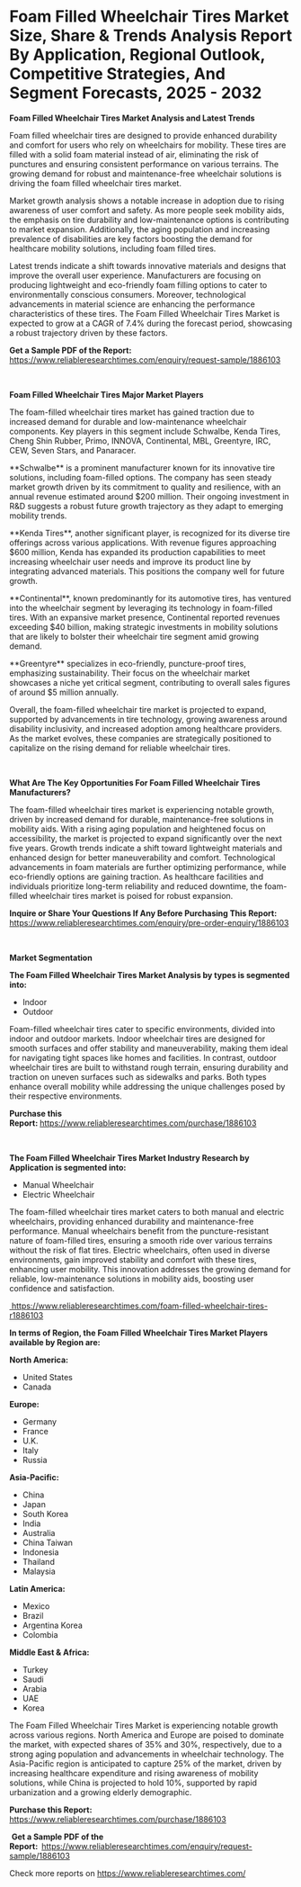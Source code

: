 <p><h1>Foam Filled Wheelchair Tires Market Size, Share & Trends Analysis Report By Application, Regional Outlook, Competitive Strategies, And Segment Forecasts, 2025 - 2032</h1></p><p><strong>Foam Filled Wheelchair Tires Market Analysis and Latest Trends</strong></p>
<p><p>Foam filled wheelchair tires are designed to provide enhanced durability and comfort for users who rely on wheelchairs for mobility. These tires are filled with a solid foam material instead of air, eliminating the risk of punctures and ensuring consistent performance on various terrains. The growing demand for robust and maintenance-free wheelchair solutions is driving the foam filled wheelchair tires market.</p><p>Market growth analysis shows a notable increase in adoption due to rising awareness of user comfort and safety. As more people seek mobility aids, the emphasis on tire durability and low-maintenance options is contributing to market expansion. Additionally, the aging population and increasing prevalence of disabilities are key factors boosting the demand for healthcare mobility solutions, including foam filled tires.</p><p>Latest trends indicate a shift towards innovative materials and designs that improve the overall user experience. Manufacturers are focusing on producing lightweight and eco-friendly foam filling options to cater to environmentally conscious consumers. Moreover, technological advancements in material science are enhancing the performance characteristics of these tires. The Foam Filled Wheelchair Tires Market is expected to grow at a CAGR of 7.4% during the forecast period, showcasing a robust trajectory driven by these factors.</p></p>
<p><strong>Get a Sample PDF of the Report:&nbsp;</strong> <a href="https://www.reliableresearchtimes.com/enquiry/request-sample/1886103?utm_campaign=2934&utm_medium=2&utm_source=Github&utm_content=ia&utm_term=05042025&utm_id=foam-filled-wheelchair-tires">https://www.reliableresearchtimes.com/enquiry/request-sample/1886103</a></p>
<p>&nbsp;</p>
<p><strong>Foam Filled Wheelchair Tires Major Market Players</strong></p>
<p><p>The foam-filled wheelchair tires market has gained traction due to increased demand for durable and low-maintenance wheelchair components. Key players in this segment include Schwalbe, Kenda Tires, Cheng Shin Rubber, Primo, INNOVA, Continental, MBL, Greentyre, IRC, CEW, Seven Stars, and Panaracer.</p><p>**Schwalbe** is a prominent manufacturer known for its innovative tire solutions, including foam-filled options. The company has seen steady market growth driven by its commitment to quality and resilience, with an annual revenue estimated around $200 million. Their ongoing investment in R&D suggests a robust future growth trajectory as they adapt to emerging mobility trends.</p><p>**Kenda Tires**, another significant player, is recognized for its diverse tire offerings across various applications. With revenue figures approaching $600 million, Kenda has expanded its production capabilities to meet increasing wheelchair user needs and improve its product line by integrating advanced materials. This positions the company well for future growth.</p><p>**Continental**, known predominantly for its automotive tires, has ventured into the wheelchair segment by leveraging its technology in foam-filled tires. With an expansive market presence, Continental reported revenues exceeding $40 billion, making strategic investments in mobility solutions that are likely to bolster their wheelchair tire segment amid growing demand.</p><p>**Greentyre** specializes in eco-friendly, puncture-proof tires, emphasizing sustainability. Their focus on the wheelchair market showcases a niche yet critical segment, contributing to overall sales figures of around $5 million annually.</p><p>Overall, the foam-filled wheelchair tire market is projected to expand, supported by advancements in tire technology, growing awareness around disability inclusivity, and increased adoption among healthcare providers. As the market evolves, these companies are strategically positioned to capitalize on the rising demand for reliable wheelchair tires.</p></p>
<p>&nbsp;</p>
<p><strong>What Are The Key Opportunities For Foam Filled Wheelchair Tires Manufacturers?</strong></p>
<p><p>The foam-filled wheelchair tires market is experiencing notable growth, driven by increased demand for durable, maintenance-free solutions in mobility aids. With a rising aging population and heightened focus on accessibility, the market is projected to expand significantly over the next five years. Growth trends indicate a shift toward lightweight materials and enhanced design for better maneuverability and comfort. Technological advancements in foam materials are further optimizing performance, while eco-friendly options are gaining traction. As healthcare facilities and individuals prioritize long-term reliability and reduced downtime, the foam-filled wheelchair tires market is poised for robust expansion.</p></p>
<p><strong>Inquire or Share Your Questions If Any Before Purchasing This Report:</strong> <a href="https://www.reliableresearchtimes.com/enquiry/pre-order-enquiry/1886103?utm_campaign=2934&utm_medium=2&utm_source=Github&utm_content=ia&utm_term=05042025&utm_id=foam-filled-wheelchair-tires">https://www.reliableresearchtimes.com/enquiry/pre-order-enquiry/1886103</a></p>
<p>&nbsp;</p>
<p><strong>Market Segmentation</strong></p>
<p><strong>The Foam Filled Wheelchair Tires Market Analysis by types is segmented into:</strong></p>
<p><ul><li>Indoor</li><li>Outdoor</li></ul></p>
<p><p>Foam-filled wheelchair tires cater to specific environments, divided into indoor and outdoor markets. Indoor wheelchair tires are designed for smooth surfaces and offer stability and maneuverability, making them ideal for navigating tight spaces like homes and facilities. In contrast, outdoor wheelchair tires are built to withstand rough terrain, ensuring durability and traction on uneven surfaces such as sidewalks and parks. Both types enhance overall mobility while addressing the unique challenges posed by their respective environments.</p></p>
<p><strong>Purchase this Report:&nbsp;</strong><a href="https://www.reliableresearchtimes.com/purchase/1886103?utm_campaign=2934&utm_medium=2&utm_source=Github&utm_content=ia&utm_term=05042025&utm_id=foam-filled-wheelchair-tires">https://www.reliableresearchtimes.com/purchase/1886103</a></p>
<p>&nbsp;</p>
<p><strong>The Foam Filled Wheelchair Tires Market Industry Research by Application is segmented into:</strong></p>
<p><ul><li>Manual Wheelchair</li><li>Electric Wheelchair</li></ul></p>
<p><p>The foam-filled wheelchair tires market caters to both manual and electric wheelchairs, providing enhanced durability and maintenance-free performance. Manual wheelchairs benefit from the puncture-resistant nature of foam-filled tires, ensuring a smooth ride over various terrains without the risk of flat tires. Electric wheelchairs, often used in diverse environments, gain improved stability and comfort with these tires, enhancing user mobility. This innovation addresses the growing demand for reliable, low-maintenance solutions in mobility aids, boosting user confidence and satisfaction.</p></p>
<p><a href="https://www.reliableresearchtimes.com/foam-filled-wheelchair-tires-r1886103?utm_campaign=2934&utm_medium=2&utm_source=Github&utm_content=ia&utm_term=05042025&utm_id=foam-filled-wheelchair-tires">&nbsp;https://www.reliableresearchtimes.com/foam-filled-wheelchair-tires-r1886103</a></p>
<p><strong>In terms of Region, the Foam Filled Wheelchair Tires Market Players available by Region are:</strong></p>
<p>
    <p> <strong> North America: </strong>
        <ul>
            <li>United States</li>
            <li>Canada</li>
        </ul>
        </p> 
    <p> <strong> Europe: </strong>
        <ul>
            <li>Germany</li>
            <li>France</li>
            <li>U.K.</li>
            <li>Italy</li>
            <li>Russia</li>
        </ul>
        </p> 
    <p> <strong> Asia-Pacific: </strong>
        <ul>
            <li>China</li>
            <li>Japan</li>
            <li>South Korea</li>
            <li>India</li>
            <li>Australia</li>
            <li>China Taiwan</li>
            <li>Indonesia</li>
            <li>Thailand</li>
            <li>Malaysia</li>
        </ul>
        </p> 
    <p> <strong> Latin America: </strong>
        <ul>
            <li>Mexico</li>
            <li>Brazil</li>
            <li>Argentina Korea</li>
            <li>Colombia</li>
        </ul>
        </p> 
    <p> <strong> Middle East & Africa: </strong>
        <ul>
            <li>Turkey</li>
            <li>Saudi</li>
            <li>Arabia</li>
            <li>UAE</li>
            <li>Korea</li>
        </ul>
    </p>
    </p>
<p><p>The Foam Filled Wheelchair Tires Market is experiencing notable growth across various regions. North America and Europe are poised to dominate the market, with expected shares of 35% and 30%, respectively, due to a strong aging population and advancements in wheelchair technology. The Asia-Pacific region is anticipated to capture 25% of the market, driven by increasing healthcare expenditure and rising awareness of mobility solutions, while China is projected to hold 10%, supported by rapid urbanization and a growing elderly demographic.</p></p>
<p><strong>Purchase this Report: </strong><a href="https://www.reliableresearchtimes.com/purchase/1886103?utm_campaign=2934&utm_medium=2&utm_source=Github&utm_content=ia&utm_term=05042025&utm_id=foam-filled-wheelchair-tires">https://www.reliableresearchtimes.com/purchase/1886103</a></p>
<p>&nbsp;<strong>Get a Sample PDF of the Report:&nbsp;&nbsp;</strong><a href="https://www.reliableresearchtimes.com/enquiry/request-sample/1886103?utm_campaign=2934&utm_medium=2&utm_source=Github&utm_content=ia&utm_term=05042025&utm_id=foam-filled-wheelchair-tires">https://www.reliableresearchtimes.com/enquiry/request-sample/1886103</a></p>
<p><strong></strong></p>
<p>Check more reports on <a href="https://www.reliableresearchtimes.com/?utm_campaign=2934&utm_medium=2&utm_source=Github&utm_content=ia&utm_term=05042025&utm_id=foam-filled-wheelchair-tires">https://www.reliableresearchtimes.com/</a></p>